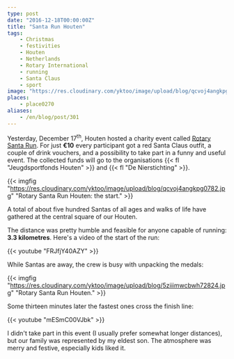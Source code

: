 ```yaml
---
type: post
date: "2016-12-18T00:00:00Z"
title: "Santa Run Houten"
tags:
    - Christmas
    - festivities
    - Houten
    - Netherlands
    - Rotary International
    - running
    - Santa Claus
    - sport
image: "https://res.cloudinary.com/yktoo/image/upload/blog/qcvoj4angkpg0782.jpg"
places:
    - place0270
aliases:
    - /en/blog/post/301
---
```


Yesterday, December 17<sup>th</sup>, Houten hosted a charity event called [Rotary Santa Run](http://houten.rotarysantarun.nl/). For just **€10** every participant got a red Santa Claus outfit, a couple of drink vouchers, and a possibility to take part in a funny and useful event. The collected funds will go to the organisations {{< fl "Jeugdsportfonds Houten" >}} and {{< fl "De Nierstichting" >}}.

{{< imgfig "https://res.cloudinary.com/yktoo/image/upload/blog/qcvoj4angkpg0782.jpg" "Rotary Santa Run Houten: the start." >}}

A total of about five hundred Santas of all ages and walks of life have gathered at the central square of our Houten.

<!--more-->

The distance was pretty humble and feasible for anyone capable of running: **3.3 kilometres**. Here's a video of the start of the run:

{{< youtube "FRJfjY40AZY" >}}

While Santas are away, the crew is busy with unpacking the medals:

{{< imgfig "https://res.cloudinary.com/yktoo/image/upload/blog/5ziiimwcbwh72824.jpg" "Rotary Santa Run Houten." >}}

Some thirteen minutes later the fastest ones cross the finish line:

{{< youtube "mESmC00VJbk" >}}

I didn't take part in this event (I usually prefer somewhat longer distances), but our family was represented by my eldest son. The atmosphere was merry and festive, especially kids liked it.
